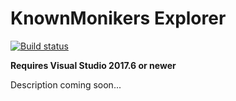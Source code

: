 # KnownMonikers Explorer

[![Build status](https://ci.appveyor.com/api/projects/status/85xmotii0u1n5rtd?svg=true)](https://ci.appveyor.com/project/madskristensen/knownmonikersexplorer)

**Requires Visual Studio 2017.6 or newer**

Description coming soon...